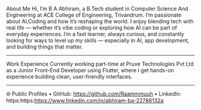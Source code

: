 About Me
Hi, I’m B A Abhiram, a B.Tech student in Computer Science And Engineering at ACE College of Engineering, Trivandrum.
I’m passionate about AI,Coding and how it’s reshaping the world. I enjoy blending tech with real life — whether it’s vibe coding or exploring how AI can be part of everyday experiences.
I’m a fast learner, always curious, and constantly looking for ways to level up my skills — especially in AI, app development, and building things that matter.
________________________________________
Work Experience
Currently working part-time at Pruve Technologies Pvt Ltd as a Junior Front-End Developer using Flutter, where I get hands-on experience building clean, user-friendly interfaces.
________________________________________
🌐 Public Profiles
•	GitHub: https://github.com/Raammmuuh
•	LinkedIn: https:https:https://www.linkedin.com/in/abhiram-ba-22786132a